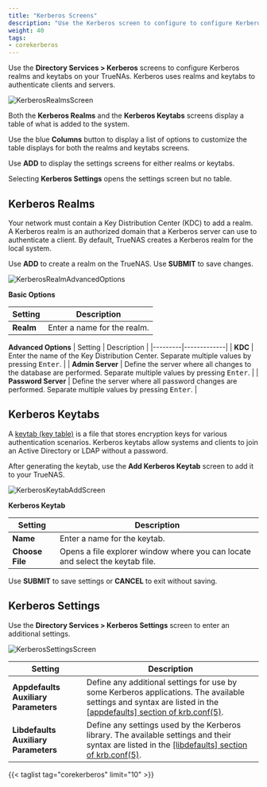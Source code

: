 ```yaml
---
title: "Kerberos Screens"
description: "Use the Kerberos screen to configure to configure Kerberos realms and keytabs on your TrueNAs"
weight: 40
tags:
- corekerberos
---
```



Use the **Directory Services > Kerberos** screens to configure Kerberos realms and keytabs on your TrueNAs. 
Kerberos uses realms and keytabs to authenticate clients and servers.

![KerberosRealmsScreen](/images/CORE/13.0/KerberosRealmsScreen.png "Kerberos Realms Screen")

Both the **Kerberos Realms** and the **Kerberos Keytabs** screens display a table of what is added to the system. 

Use the blue **Columns** button to display a list of options to customize the table displays for both the realms and keytabs screens.

Use **ADD** to display the settings screens for either realms or keytabs.

Selecting **Kerberos Settings** opens the settings screen but no table.

## Kerberos Realms

Your network must contain a Key Distribution Center (KDC) to add a realm.
A Kerberos realm is an authorized domain that a Kerberos server can use to authenticate a client.
By default, TrueNAS creates a Kerberos realm for the local system.

Use **ADD** to create a realm on the TrueNAS. Use **SUBMIT** to save changes.

![KerberosRealmAdvancedOptions](/images/CORE/13.0/KerberosRealmAdvancedOptions.png "Kerberos Realm Add Screen")

**Basic Options**

| Setting | Description |
|---------|-------------|
| **Realm** | Enter a name for the realm. |

**Advanced Options**
| Setting | Description |
|---------|-------------|
| **KDC** | Enter the name of the Key Distribution Center. Separate multiple values by pressing <kbd>Enter</kbd>. |
| **Admin Server** | Define the server where all changes to the database are performed. Separate multiple values by pressing <kbd>Enter</kbd>. |
| **Password Server** | Define the server where all password changes are performed. Separate multiple values by pressing <kbd>Enter</kbd>. |

## Kerberos Keytabs

A [keytab (key table)](https://web.mit.edu/kerberos/krb5-devel/doc/basic/keytab_def.html) is a file that stores encryption keys for various authentication scenarios.
Kerberos keytabs allow systems and clients to join an Active Directory or LDAP without a password.

After generating the keytab, use the **Add Kerberos Keytab** screen to add it to your TrueNAS.

![KerberosKeytabAddScreen](/images/CORE/13.0/KerberosKeytabAddScreen.png "Kerberos Keytab Add Screen")

**Kerberos Keytab**

| Setting | Description |
|---------|-------------|
| **Name** | Enter a name for the keytab. |
| **Choose File** | Opens a file explorer window where you can locate and select the keytab file. |

Use **SUBMIT** to save settings or **CANCEL** to exit without saving.

## Kerberos Settings

Use the  **Directory Services > Kerberos Settings** screen to enter an additional settings.

![KerberosSettingsScreen](/images/CORE/13.0/KerberosSettingsScreen.png "Kerberos Settings")

| Setting | Description |
|---------|-------------|
| **Appdefaults Auxiliary Parameters** | Define any additional settings for use by some Kerberos applications. The available settings and syntax are listed in the [[appdefaults] section of krb.conf(5)](https://web.mit.edu/kerberos/krb5-1.12/doc/admin/conf_files/krb5_conf.html#appdefaults). |
| **Libdefaults Auxiliary Parameters** | Define any settings used by the Kerberos library. The available settings and their syntax are listed in the [[libdefaults] section of krb.conf(5)](https://web.mit.edu/kerberos/krb5-1.12/doc/admin/conf_files/krb5_conf.html#libdefaults). |

{{< taglist tag="corekerberos" limit="10" >}}
